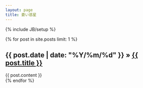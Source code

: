 ```yaml
---
layout: page
title: 蒼い惑星
---
```

{% include JB/setup %}

{% for post in site.posts limit: 1 %}
  <h2>
    <span>{{ post.date | date: "%Y/%m/%d" }}</span> &raquo; 
    <a href="{{ BASE_PATH }}{{ post.url }}">{{ post.title }}</a></li>
  </h2>
  <div>
    {{ post.content }}
  </div>
{% endfor %}

